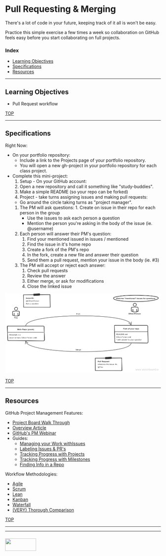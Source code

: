 # Pull Requesting & Merging


There's a lot of code in your future, keeping track of it all is won't be easy.

Practice this simple exercise a few times a week so collaboration on GitHub feels easy before you start collaborating on full projects.



 


### Index
* [Learning Objectives](#learning-objectives)
* [Specifications](#specification)
* [Resources](#resources)

-------------

## Learning Objectives

* Pull Request workflow

[TOP](#index)

---

## Specifications


Right Now:
* On your portfolio repository: 
  * Include a link to the Projects page of your portfolio repository.  
  * You will open a new gh-project in your portfolio repository for each class project.
* Complete this mini-project:
  1. Setup - On your GitHub account:
    1. Open a new repository and call it something like "study-buddies".
    2. Make a simple README (so your repo can be forked)
  2. Project - take turns assigning issues and making pull requests:
    * Go around the circle taking turns as "project manager".
    1. The PM will ask questions:
      1. Create on issue in their repo for each person in the group
        * Use the issues to ask each person a question
        * Mention the person you're asking in the body of the issue (ie. @username)
    2. Each person will answer their PM's question:
        1. Find your mentioned issued in issues / mentioned
        2. Find the issue in it's home repo
        3. Create a fork of the PM's repo
        4. In the fork, create a new file and answer their question
        5. Send them a pull request, mention your issue in the body (ie. #3)
    3. The PM will accept or reject each answer:
        1. Check pull requests
        2. Review the answer
        3. Either merge, or ask for modifications
        4. Close the linked issue

![](./gh-chat-board.png)




[TOP](#index)


---

## Resources

GitHub Project Management Features:
* [Project Board Walk Through](https://medium.com/@dawsonbotsford/how-to-use-github-projects-aa15a8411b72)
* [Overview Article](https://www.lullabot.com/articles/managing-projects-with-github)
* [GitHub's PM Webinar](https://www.youtube.com/watch?v=6fByt0o4UYs)
* Guides:
  * [Managing your Work withIssues](https://help.github.com/articles/managing-your-work-with-issues/)
  * [Labeling Issues & PR's](https://help.github.com/articles/labeling-issues-and-pull-requests/)
  * [Tracking Progress with Projects](https://help.github.com/articles/tracking-the-progress-of-your-work-with-project-boards/)
  * [Tracking Progress with Milestones](https://help.github.com/articles/tracking-the-progress-of-your-work-with-milestones/)
  * [Finding Info in a Repo](https://help.github.com/articles/finding-information-in-a-repository/)


Workflow Methodologies:
* [Agile](https://www.visualstudio.com/learn/what-is-agile/)
* [Scrum](https://www.scrum.org/resources/what-is-scrum)
* [Lean](http://www.disciplinedagiledelivery.com/lean-principles/)
* [Kanban](https://www.sitepoint.com/how-why-to-use-the-kanban-methodology-for-software-development/)
* [Waterfall](https://airbrake.io/blog/sdlc/waterfall-model)
* [(VERY) Thorough Comparison](https://www.smartsheet.com/agile-vs-scrum-vs-waterfall-vs-kanban)


[TOP](#index)


___
___
### <a href="http://elewa.education/blog" target="_blank"><img src="https://user-images.githubusercontent.com/18554853/34921062-506450ae-f97d-11e7-875f-6feeb26ad72d.png" width="100" height="40"/></a>
